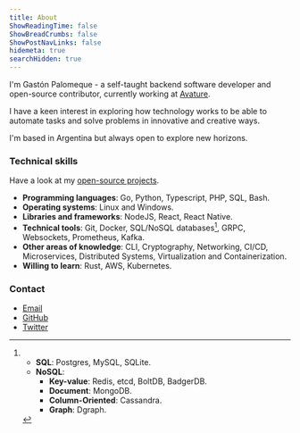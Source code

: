 ```yaml
---
title: About
ShowReadingTime: false
ShowBreadCrumbs: false
ShowPostNavLinks: false
hidemeta: true
searchHidden: true
---
```


I'm Gastón Palomeque - a self-taught backend software developer and open-source contributor, currently working at [Avature](https://www.avature.net/).

I have a keen interest in exploring how technology works to be able to automate tasks and solve problems in innovative and creative ways.

I'm based in Argentina but always open to explore new horizons.

### Technical skills

Have a look at my [open-source projects](/projects).

- **Programming languages**: Go, Python, Typescript, PHP, SQL, Bash.
- **Operating systems**: Linux and Windows.
- **Libraries and frameworks**: NodeJS, React, React Native.
- **Technical tools**: Git, Docker, SQL/NoSQL databases[^1], GRPC, Websockets, Prometheus, Kafka.
- **Other areas of knowledge**: CLI, Cryptography, Networking, CI/CD, Microservices, Distributed Systems, Virtualization and Containerization.
- **Willing to learn**: Rust, AWS, Kubernetes.

### Contact

- [Email](mailto:ggpalomeque@gmail.com)
- [GitHub](https://www.github.com/GGP1)
- [Twitter](https://www.twitter.com/gastipalomeque)
<!-- - [LinkedIn](https://www.linkedin.com/in/gastonpalomeque) -->

[^1]: 
    - **SQL**: Postgres, MySQL, SQLite.
    - **NoSQL**: 
        - **Key-value**: Redis, etcd, BoltDB, BadgerDB.
        - **Document**: MongoDB.
        - **Column-Oriented**: Cassandra.
        - **Graph**: Dgraph.